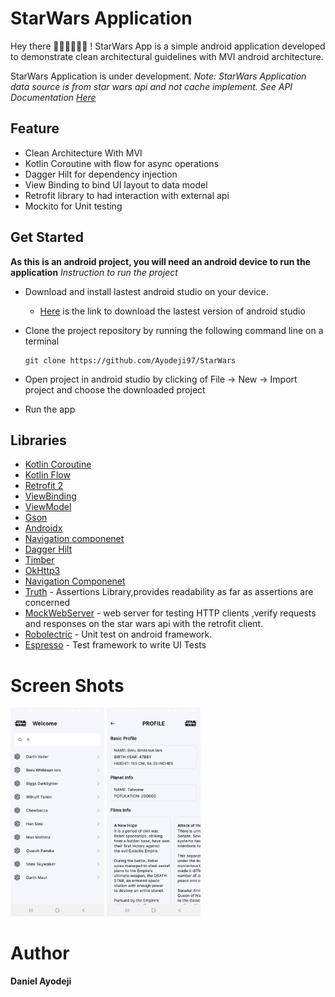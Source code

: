 # StarWars Application

Hey there 👋🏼👋🏼👋🏼 !
StarWars App is a simple android application developed to demonstrate clean architectural guidelines with MVI android architecture.

StarWars Application is under development.
_Note: StarWars Application data source is from star wars api and not cache implement. See API Documentation [Here]("https://swapi.dev/documentation#android")_

## Feature
* Clean Architecture With MVI
* Kotlin Coroutine with flow for async operations
* Dagger Hilt for dependency injection
* View Binding to bind UI layout to data model
* Retrofit library to had interaction with external api
* Mockito for Unit testing

## Get Started
**As this is an android project, you will need an android device to run the application**
_Instruction to run the project_
* Download and install lastest android studio on your device.
    - [Here](https://developer.android.com/studio) is the link to download the lastest version of android studio
* Clone the project repository by running the following command line on a terminal

    ```
    git clone https://github.com/Ayodeji97/StarWars
    ```
* Open project in android studio by clicking of File -> New -> Import project and choose the downloaded project
* Run the app

## Libraries
* [Kotlin Coroutine](https://developer.android.com/kotlin/coroutines)
* [Kotlin Flow](https://developer.android.com/kotlin/flow)
* [Retrofit 2](https://github.com/square/retrofit)
* [ViewBinding](https://developer.android.com/topic/libraries/view-binding)
* [ViewModel](https://developer.android.com/topic/libraries/architecture/viewmodel)
* [Gson](https://github.com/google/gson)
* [Androidx](https://developer.android.com/jetpack/androidx)
* [Navigation componenet](https://developer.android.com/guide/navigation)
* [Dagger Hilt](https://dagger.dev/hilt/)
* [Timber](https://github.com/JakeWharton/timber)
* [OkHttp3](https://square.github.io/okhttp/)
* [Navigation Componenet](https://developer.android.com/guide/navigation)
* [Truth](https://truth.dev/) - Assertions Library,provides readability as far as assertions are concerned
* [MockWebServer](https://github.com/square/okhttp/tree/master/mockwebserver) - web server for testing HTTP clients ,verify requests and responses on the star wars api with the retrofit client.
* [Robolectric](http://robolectric.org/) - Unit test on android framework.
* [Espresso](https://developer.android.com/training/testing/espresso) - Test framework to write UI Tests

# Screen Shots
<p float="left">
  <img src="app/src/main/res/drawable/starwar_first.jpeg" width="150" />
  <img src="app/src/main/res/drawable/starwars_second.jpeg" width="150" />
</p>

# Author
**Daniel Ayodeji**




